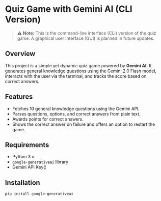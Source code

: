 # Quiz Game with Gemini AI (CLI Version)

> ⚠️ **Note:** This is the command-line interface (CLI) version of the quiz game. A graphical user interface (GUI) is planned in future updates.

## Overview
This project is a simple yet dynamic quiz game powered by **Gemini AI**. It generates general knowledge questions using the Gemini 2.0 Flash model, interacts with the user via the terminal, and tracks the score based on correct answers.

## Features
- Fetches 10 general knowledge questions using the Gemini API.
- Parses questions, options, and correct answers from plain text.
- Awards points for correct answers.
- Shows the correct answer on failure and offers an option to restart the game.

## Requirements
- Python 3.x
- `google-generativeai` library
- Gemini API Key()

## Installation
```bash
pip install google-generativeai
